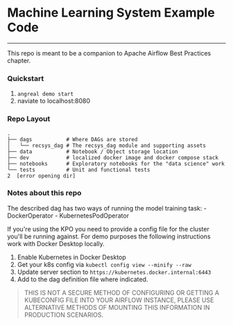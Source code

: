 # Machine Learning System Example Code
--- 

This repo is meant to be a companion to Apache Airflow Best Practices chapter. 


### Quickstart

1. `angreal demo start`
2. naviate to localhost:8080


### Repo Layout

```
.
├── dags           # Where DAGs are stored
│   └── recsys_dag # The recsys_dag module and supporting assets
├── data           # Notebook / Object storage location
├── dev            # localized docker image and docker compose stack
├── notebooks      # Exploratory notebooks for the "data science" work
└── tests          # Unit and functional tests
2  [error opening dir]
```


### Notes about this repo

The described dag has two ways of running the model training task: 
    - DockerOperator
    - KubernetesPodOperator

If you're using the KPO you need to provide a config file for the cluster you'll
be running against. For demo purposes the following instructions work with Docker Desktop locally.

1. Enable Kubernetes in Docker Desktop
2. Get your k8s config via `kubectl config view --minify --raw`
3. Update server section to `https://kubernetes.docker.internal:6443`
4. Add to the dag definition file where indicated. 

> THIS IS NOT A SECURE METHOD OF CONFIGURING OR GETTING A KUBECONFIG FILE INTO YOUR AIRFLOW INSTANCE, PLEASE USE ALTERNATIVE METHODS OF MOUNTING THIS INFORMATION IN PRODUCTION SCENARIOS.

